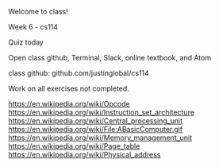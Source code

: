 Welcome to class!

Week 6 - cs114

Quiz today

Open class github, Terminal, Slack, online textbook, and Atom

class github: github.com/justinglobal/cs114

Work on all exercises not completed.

https://en.wikipedia.org/wiki/Opcode
https://en.wikipedia.org/wiki/Instruction_set_architecture
https://en.wikipedia.org/wiki/Central_processing_unit
https://en.wikipedia.org/wiki/File:ABasicComputer.gif
https://en.wikipedia.org/wiki/Memory_management_unit
https://en.wikipedia.org/wiki/Page_table
https://en.wikipedia.org/wiki/Physical_address
